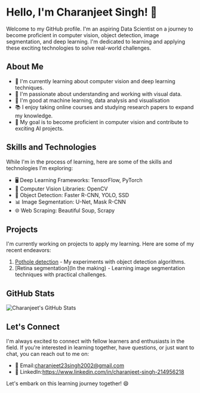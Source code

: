 # Hello, I'm Charanjeet Singh! 👋

Welcome to my GitHub profile. I'm an aspiring Data Scientist on a journey to become proficient in computer vision, object detection, image segmentation, and deep learning. I'm dedicated to learning and applying these exciting technologies to solve real-world challenges.

## About Me

- 🌱 I'm currently learning about computer vision and deep learning techniques.
- 🧠 I'm passionate about understanding and working with visual data.
- 🍁 I'm good at machine learning, data analysis and visualisation
- 📚 I enjoy taking online courses and studying research papers to expand my knowledge.
- 🚀 My goal is to become proficient in computer vision and contribute to exciting AI projects.

## Skills and Technologies

While I'm in the process of learning, here are some of the skills and technologies I'm exploring:

- 🖥️ Deep Learning Frameworks: TensorFlow, PyTorch
- 📸 Computer Vision Libraries: OpenCV
- 🤖 Object Detection: Faster R-CNN, YOLO, SSD
- 📊 Image Segmentation: U-Net, Mask R-CNN
- 🌐 Web Scraping: Beautiful Soup, Scrapy

## Projects

I'm currently working on projects to apply my learning. Here are some of my recent endeavors:

1. [Pothole detection](https://github.com/Jeet-beep/Pothole_detection) - My experiments with object detection algorithms.
2. [Retina segmentation](In the making) - Learning image segmentation techniques with practical challenges.


## GitHub Stats

![Charanjeet's GitHub Stats](https://github-readme-stats.vercel.app/api?username=charanjeet-singh&show_icons=true&count_private=true)

## Let's Connect

I'm always excited to connect with fellow learners and enthusiasts in the field. If you're interested in learning together, have questions, or just want to chat, you can reach out to me on:

- 📧 Email:charanjeet23singh2002@gmail.com
- 💼 LinkedIn:https://www.linkedin.com/in/charanjeet-singh-214956218
  
Let's embark on this learning journey together! 😄
